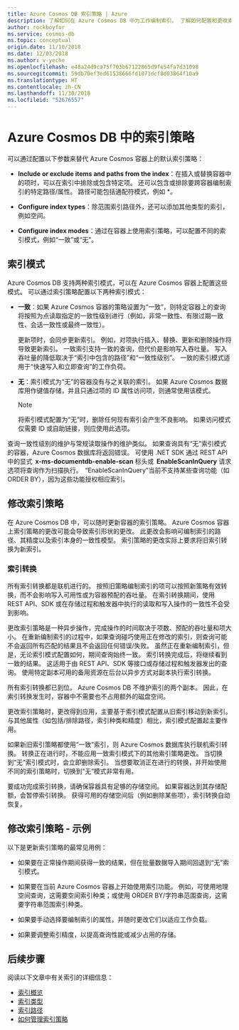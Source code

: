 ```yaml
---
title: Azure Cosmos DB 索引策略 | Azure
description: 了解如何在 Azure Cosmos DB 中为工作编制索引。 了解如何配置和更改索引策略，实现自动索引并提高性能。
author: rockboyfor
ms.service: cosmos-db
ms.topic: conceptual
origin.date: 11/10/2018
ms.date: 12/03/2018
ms.author: v-yeche
ms.openlocfilehash: e48a24d9ca75f703b67122865d9fe54fa7d31098
ms.sourcegitcommit: 59db70ef3ed61538666fd1071dcf8d03864f10a9
ms.translationtype: HT
ms.contentlocale: zh-CN
ms.lasthandoff: 11/30/2018
ms.locfileid: "52676557"
---
```

# <a name="indexing-policy-in-azure-cosmos-db"></a>Azure Cosmos DB 中的索引策略

可以通过配置以下参数来替代 Azure Cosmos 容器上的默认索引策略：

* **Include or exclude items and paths from the index**：在插入或替换容器中的项时，可以在索引中排除或包含特定项。 还可以包含或排除要跨容器编制索引的特定路径/属性。 路径可能包括通配符模式，例如 *。

* **Configure index types**：除范围索引路径外，还可以添加其他类型的索引，例如空间。

* **Configure index modes**：通过在容器上使用索引策略，可以配置不同的索引模式，例如“一致”或“无”。

## <a name="indexing-modes"></a>索引模式 

Azure Cosmos DB 支持两种索引模式，可以在 Azure Cosmos 容器上配置这些模式。 可以通过索引策略配置以下两种索引模式： 

* **一致**：如果 Azure Cosmos 容器的策略设置为“一致”，则特定容器上的查询将按照为点读取指定的一致性级别进行（例如，非常一致性、有限过期一致性、会话一致性或最终一致性）。 

  更新项时，会同步更新索引。 例如，对项执行插入、替换、更新和删除操作将导致更新索引。 一致索引支持一致的查询，但代价是影响写入吞吐量。 写入吞吐量的降低取决于“索引中包含的路径”和“一致性级别”。 一致的索引模式适用于“快速写入和立即查询”的工作负荷。

* **无**：索引模式为“无”的容器没有与之关联的索引。 如果 Azure Cosmos 数据库用作键值存储，并且只通过项的 ID 属性访问项，则通常使用该模式。

  > [!NOTE]
  > 将索引模式配置为“无”时，删除任何现有索引会产生不良影响。 如果访问模式仅需要 ID 或自助链接，则应使用此选项。

查询一致性级别的维护与常规读取操作的维护类似。 如果查询具有“无”索引模式的容器，Azure Cosmos 数据库将返回错误。 可使用 .NET SDK 通过 REST API 中的显式  **x-ms-documentdb-enable-scan** 标头或  **EnableScanInQuery** 请求选项将查询作为扫描执行。  “EnableScanInQuery”当前不支持某些查询功能（如 ORDER BY），因为这些功能授权相应索引。

## <a name="modifying-the-indexing-policy"></a>修改索引策略

在 Azure Cosmos DB 中，可以随时更新容器的索引策略。 Azure Cosmos 容器上索引策略的更改可能会导致索引形状的更改。 此更改会影响可编制索引的路径、其精度以及索引本身的一致性模型。 索引策略的更改实际上要求将旧索引转换为新索引。

### <a name="index-transformations"></a>索引转换

所有索引转换都是联机进行的。 按照旧策略编制索引的项可以按照新策略有效转换，而不会影响写入可用性或为容器预配的吞吐量。 在索引转换期间，使用 REST API、SDK 或在存储过程和触发器中执行的读取和写入操作的一致性不会受到影响。

更改索引策略是一种异步操作，完成操作的时间取决于项数、预配的吞吐量和项大小。 在重新编制索引的过程中，如果查询碰巧使用正在修改的索引，则查询可能不会返回所有匹配的结果且不会返回任何错误/失败。 虽然正在重新编制索引，但是，无论索引模式配置如何，期间查询始终一致。 索引转换完成后，将继续看到一致的结果。 这适用于由 REST API、SDK 等接口或存储过程和触发器发出的查询。 使用特定副本可用的备用资源在后台以异步方式对副本执行索引转换。

所有索引转换都已到位。 Azure Cosmos DB 不维护索引的两个副本。 因此，在索引转换发生时，容器中不需要也不占用额外的磁盘空间。

更改索引策略时，更改得到应用，主要基于索引模式配置从旧索引移动到新索引。 与其他属性（如包括/排除路径，索引种类和精度）相比，索引模式配置起主要作用。

如果新旧索引策略都使用“一致”索引，则 Azure Cosmos 数据库执行联机索引转换。 转换正在进行时，不能应用一致索引模式下的其他索引策略更改。 当切换到“无”索引模式时，会立即删除索引。 当想要取消正在进行的转换，并开始使用不同的索引策略时，切换到“无”模式非常有用。

要成功完成索引转换，请确保容器具有足够的存储空间。 如果容器达到其存储配额，会暂停索引转换。 获得可用的存储空间后（例如删除某些项），索引转换自动恢复。

## <a name="modifying-the-indexing-policy---examples"></a>修改索引策略 - 示例

以下是更新索引策略的最常见用例：

* 如果要在正常操作期间获得一致的结果，但在批量数据导入期间回退到“无”索引模式。

* 如果要在当前 Azure Cosmos 容器上开始使用索引功能。 例如，可使用地理空间查询，这需要空间索引种类；或使用 ORDER BY/字符串范围查询，这需要字符串范围索引种类。

* 如果要手动选择要编制索引的属性，并随时更改它们以适应工作负载。

* 如果要调整索引精度，以提高查询性能或减少占用的存储。

## <a name="next-steps"></a>后续步骤

阅读以下文章中有关索引的详细信息：

* [索引概览](index-overview.md)
* [索引类型](index-types.md)
* [索引路径](index-paths.md)
* [如何管理索引策略](how-to-manage-indexing-policy.md)

<!-- Update_Description: new articles on cosmos db index policy -->
<!--ms.date: 12/03/2018-->